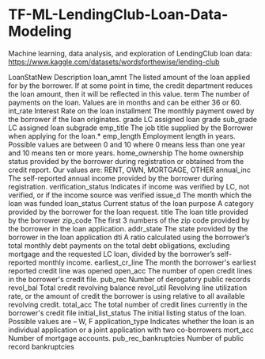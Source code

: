 # TF-ML-LendingClub-Loan-Data-Modeling
Machine learning, data analysis, and exploration of LendingClub loan data: https://www.kaggle.com/datasets/wordsforthewise/lending-club

LoanStatNew	Description
loan_amnt	The listed amount of the loan applied for by the borrower. If at some point in time, the credit department reduces the loan amount, then it will be reflected in this value.
term	The number of payments on the loan. Values are in months and can be either 36 or 60.
int_rate	Interest Rate on the loan
installment	The monthly payment owed by the borrower if the loan originates.
grade	LC assigned loan grade
sub_grade	LC assigned loan subgrade
emp_title	The job title supplied by the Borrower when applying for the loan.*
emp_length	Employment length in years. Possible values are between 0 and 10 where 0 means less than one year and 10 means ten or more years.
home_ownership	The home ownership status provided by the borrower during registration or obtained from the credit report. Our values are: RENT, OWN, MORTGAGE, OTHER
annual_inc	The self-reported annual income provided by the borrower during registration.
verification_status	Indicates if income was verified by LC, not verified, or if the income source was verified
issue_d	The month which the loan was funded
loan_status	Current status of the loan
purpose	A category provided by the borrower for the loan request.
title	The loan title provided by the borrower
zip_code	The first 3 numbers of the zip code provided by the borrower in the loan application.
addr_state	The state provided by the borrower in the loan application
dti	A ratio calculated using the borrower’s total monthly debt payments on the total debt obligations, excluding mortgage and the requested LC loan, divided by the borrower’s self-reported monthly income.
earliest_cr_line	The month the borrower's earliest reported credit line was opened
open_acc	The number of open credit lines in the borrower's credit file.
pub_rec	Number of derogatory public records
revol_bal	Total credit revolving balance
revol_util	Revolving line utilization rate, or the amount of credit the borrower is using relative to all available revolving credit.
total_acc	The total number of credit lines currently in the borrower's credit file
initial_list_status	The initial listing status of the loan. Possible values are – W, F
application_type	Indicates whether the loan is an individual application or a joint application with two co-borrowers
mort_acc	Number of mortgage accounts.
pub_rec_bankruptcies	Number of public record bankruptcies